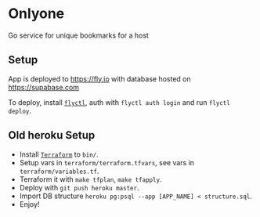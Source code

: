 # Onlyone

Go service for unique bookmarks for a host

## Setup

App is deployed to https://fly.io with database hosted on https://supabase.com

To deploy, install [`flyctl`](https://fly.io/docs/hands-on/install-flyctl/), auth with `flyctl auth login` and run `flyctl deploy`.

## Old heroku Setup

* Install [`Terraform`](https://terraform.io/downloads.html) to `bin/`.
* Setup vars in `terraform/terraform.tfvars`, see vars in `terraform/variables.tf`.
* Terraform it with `make tfplan`, `make tfapply`.
* Deploy with `git push heroku master`.
* Import DB structure `heroku pg:psql --app [APP_NAME] < structure.sql`.
* Enjoy!
